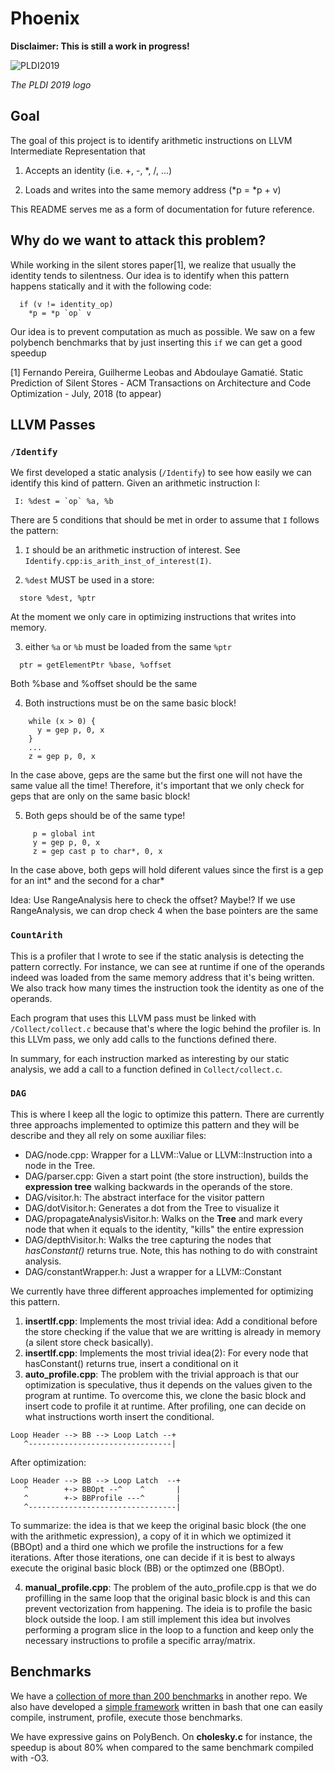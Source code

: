 # Phoenix

**Disclaimer: This is still a work in progress!**

<!-- ![Arnoldao Sangue Bom](https://media.giphy.com/media/9wv8qIAq9njgY/giphy-downsized.gif) -->
![PLDI2019](https://i.imgur.com/5grNQoc.png)

*The PLDI 2019 logo*

## Goal

The goal of this project is to identify arithmetic instructions on LLVM Intermediate Representation that

1. Accepts an identity (i.e. +, -, \*, /, ...)

2. Loads and writes into the same memory address (\*p = \*p + v)

This README serves me as a form of documentation for future reference.

## Why do we want to attack this problem?

While working in the silent stores paper[1], we realize that usually the identity tends to silentness. Our idea is to identify when this pattern happens statically and it with the following code:

```
  if (v != identity_op)
    *p = *p `op` v
```

Our idea is to prevent computation as much as possible. We saw on a few polybench benchmarks that by just inserting this `if` we can get a good speedup

[1] Fernando Pereira, ​Guilherme Leobas​​ and Abdoulaye Gamatié. Static Prediction of Silent Stores - ​ACM Transactions on Architecture and Code Optimization​ - July, 2018 (to appear)

## LLVM Passes

### `/Identify`

We first developed a static analysis (`/Identify`) to see how easily we can identify this kind of pattern. Given an arithmetic instruction I:
```
 I: %dest = `op` %a, %b
```
There are 5 conditions that should be met in order to assume that `I` follows the pattern:

1. `I` should be an arithmetic instruction of interest. See `Identify.cpp:is_arith_inst_of_interest(I)`.

2. `%dest` MUST be used in a store:
  ```
    store %dest, %ptr
  ```

  At the moment we only care in optimizing instructions that writes into memory.

3. either `%a` or `%b` must be loaded from the same `%ptr`
  ```
    ptr = getElementPtr %base, %offset
  ```
Both %base and %offset should be the same

4. Both instructions must be on the same basic block!
```
    while (x > 0) {
      y = gep p, 0, x
    }
    ...
    z = gep p, 0, x
```
  In the case above, geps are the same but the first one will
  not have the same value all the time! Therefore, it's important
  that we only check for geps that are only on the same basic block!

5. Both geps should be of the same type!
```
     p = global int
     y = gep p, 0, x
     z = gep cast p to char*, 0, x
```
   In the case above, both geps will hold diferent values since the first
   is a gep for an int* and the second for a char*

Idea: Use RangeAnalysis here to check the offset? Maybe!?
If we use RangeAnalysis, we can drop check 4 when the base pointers are the same


### `CountArith`

This is a profiler that I wrote to see if the static analysis is detecting the pattern correctly. For instance, we can see at runtime if one of the operands indeed was loaded from the same memory address that it's being written. We also track how many times the instruction took the identity as one of the operands.

Each program that uses this LLVM pass must be linked with `/Collect/collect.c` because that's where the logic behind the profiler is. In this LLVm pass, we only add calls to the functions defined there.

In summary, for each instruction marked as interesting by our static analysis, we add a call to a function defined in `Collect/collect.c`.

### `DAG`

This is where I keep all the logic to optimize this pattern. There are currently three approachs implemented to optimize this pattern and they will be describe and they all rely on some auxiliar files:

- DAG/node.cpp: Wrapper for a LLVM::Value or LLVM::Instruction into a node in the Tree.
- DAG/parser.cpp: Given a start point (the store instruction), builds the **expression tree** walking backwards in the operands of the store.
- DAG/visitor.h: The abstract interface for the visitor pattern
- DAG/dotVisitor.h: Generates a dot from the Tree to visualize it
- DAG/propagateAnalysisVisitor.h: Walks on the **Tree** and mark every node that when it equals to the identity, "kills" the entire expression
- DAG/depthVisitor.h: Walks the tree capturing the nodes that *hasConstant()* returns true. Note, this has nothing to do with constraint analysis.
- DAG/constantWrapper.h: Just a wrapper for a LLVM::Constant

We currently have three different approaches implemented for optimizing this pattern.
1. **insertIf.cpp**: Implements the most trivial idea: Add a conditional before the store checking if the value that we are writting is already in memory (a silent store check basically). 
2. **insertIf.cpp**: Implements the most trivial idea(2): For every node that hasConstant() returns true, insert a conditional on it
3. **auto_profile.cpp**: The problem with the trivial approach is that our optimization is speculative, thus it depends on the values given to the program at runtime. To overcome this, we clone the basic block and insert code to profile it at runtime. After profiling, one can decide on what instructions worth insert the conditional. 
```
Loop Header --> BB --> Loop Latch --+
   ^--------------------------------|
```

After optimization: 
```
Loop Header --> BB --> Loop Latch  --+
   ^        +-> BBOpt --^    ^       |
   ^        +-> BBProfile ---^       |
   ^---------------------------------|
```

To summarize: the idea is that we keep the original basic block (the one with the arithmetic expression), a copy of it in which we optimized it (BBOpt) and a third one which we profile the instructions for a few iterations. After those iterations, one can decide if it is best to always execute the original basic block (BB) or the optimzed one (BBOpt). 

4. **manual_profile.cpp**: The problem of the auto_profile.cpp is that we do profilling in the same loop that the original basic block is and this can prevent vectorization from happening. The ideia is to profile the basic block outside the loop. I am still implement this idea but involves performing a program slice in the loop to a function and keep only the necessary instructions to profile a specific array/matrix.

## Benchmarks

We have a [collection of more than 200 benchmarks](https://github.com/guilhermeleobas/Benchmarks) in another repo. We also have developed a [simple framework](https://github.com/guilhermeleobas/tf) written in bash that one can easily compile, instrument, profile, execute those benchmarks.

We have expressive gains on PolyBench. On **cholesky.c** for instance, the speedup is about 80% when compared to the same benchmark compiled with -O3.

